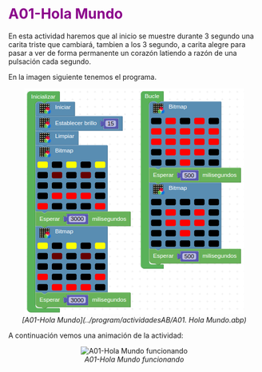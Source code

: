 # <FONT COLOR=#8B008B>A01-Hola Mundo</font>
En esta actividad haremos que al inicio se muestre durante 3 segundo una carita triste que cambiará, tambien a los 3 segundo, a carita alegre para pasar a ver de forma permanente un corazón latiendo a razón de una pulsación cada segundo.

En la imagen siguiente tenemos el programa.

<center>

![A01-Hola Mundo](../img/actividadesAB/A01.png)  
*[A01-Hola Mundo](../program/actividadesAB/A01. Hola Mundo.abp)*

</center>

A continuación vemos una animación de la actividad:

<center>

![A01-Hola Mundo funcionando](../img/actividadesAB/A01.gif)  
*A01-Hola Mundo funcionando*

</center>